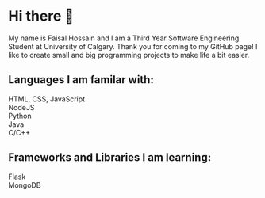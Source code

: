 # Hi there 👋

My name is Faisal Hossain and I am a Third Year Software Engineering Student at University of Calgary. Thank you for coming to my GitHub page! I like to create small and big programming projects to make life a bit easier.

## Languages I am familar with: 
HTML, CSS, JavaScript <br/>
NodeJS <br/>
Python <br/>
Java <br/>
C/C++ <br/>

## Frameworks and Libraries I am learning:
Flask <br/>
MongoDB <br/>

<!--
**fmhossai/fmhossai** is a ✨ _special_ ✨ repository because its `README.md` (this file) appears on your GitHub profile.

Here are some ideas to get you started:

- 🔭 I’m currently working on Flask 
- 🌱 I’m currently learning ...
- 👯 I’m looking to collaborate on ...
- 🤔 I’m looking for help with ...
- 💬 Ask me about ...
- 📫 How to reach me: ...
- 😄 Pronouns: ...
- ⚡ Fun fact: ...
-->
